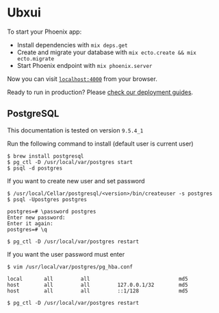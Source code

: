 # Ubxui

To start your Phoenix app:

  * Install dependencies with `mix deps.get`
  * Create and migrate your database with `mix ecto.create && mix ecto.migrate`
  * Start Phoenix endpoint with `mix phoenix.server`

Now you can visit [`localhost:4000`](http://localhost:4000) from your browser.

Ready to run in production? Please [check our deployment guides](http://www.phoenixframework.org/docs/deployment).

## PostgreSQL

This documentation is tested on version `9.5.4_1`

Run the following command to install (default user is current user)

    $ brew install postgresql
    $ pg_ctl -D /usr/local/var/postgres start
    $ psql -d postgres

If you want to create new user and set password

    $ /usr/local/Cellar/postgresql/<version>/bin/createuser -s postgres
    $ psql -Upostgres postgres

    postgres=# \password postgres
    Enter new password:
    Enter it again:
    postgres=# \q

    $ pg_ctl -D /usr/local/var/postgres restart

If you want the user password must enter

    $ vim /usr/local/var/postgres/pg_hba.conf

    local       all         all                             md5
    host        all         all         127.0.0.1/32        md5
    host        all         all         ::1/128             md5

    $ pg_ctl -D /usr/local/var/postgres restart
